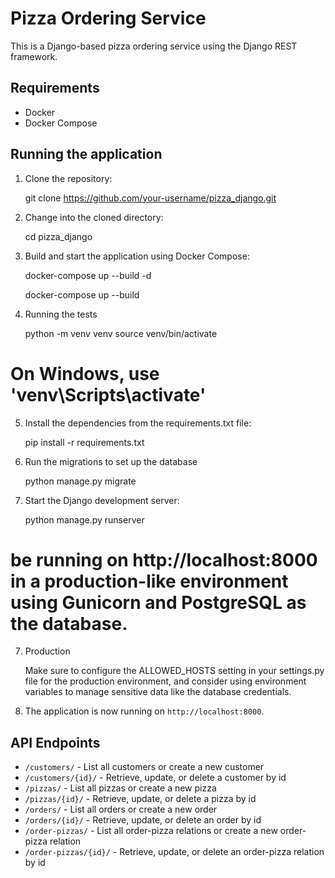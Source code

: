 # Pizza Ordering Service

This is a Django-based pizza ordering service using the Django REST framework.

## Requirements

* Docker
* Docker Compose

## Running the application

1. Clone the repository:


    git clone https://github.com/your-username/pizza_django.git


2. Change into the cloned directory:


    cd pizza_django


3. Build and start the application using Docker Compose:


    docker-compose up --build -d

    docker-compose up --build

4. Running the tests


    python -m venv venv
    source venv/bin/activate  

# On Windows, use 'venv\Scripts\activate'

5. Install the dependencies from the requirements.txt file:


    pip install -r requirements.txt


5. Run the migrations to set up the database


    python manage.py migrate

6. Start the Django development server:


    python manage.py runserver



#  be running on http://localhost:8000 in a production-like environment using Gunicorn and PostgreSQL as the database.

7. Production

    
    Make sure to configure the ALLOWED_HOSTS setting in your settings.py file for the production environment, and consider using environment variables to manage sensitive data like the database credentials.


7. The application is now running on `http://localhost:8000`.

## API Endpoints

* `/customers/` - List all customers or create a new customer
* `/customers/{id}/` - Retrieve, update, or delete a customer by id
* `/pizzas/` - List all pizzas or create a new pizza
* `/pizzas/{id}/` - Retrieve, update, or delete a pizza by id
* `/orders/` - List all orders or create a new order
* `/orders/{id}/` - Retrieve, update, or delete an order by id
* `/order-pizzas/` - List all order-pizza relations or create a new order-pizza relation
* `/order-pizzas/{id}/` - Retrieve, update, or delete an order-pizza relation by id


